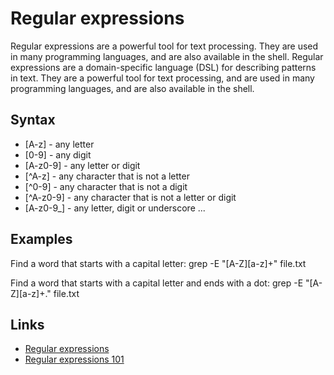 # Regular expressions

Regular expressions are a powerful tool for text processing. They are used in many programming languages, and are also available in the shell. Regular expressions are a domain-specific language (DSL) for describing patterns in text. They are a powerful tool for text processing, and are used in many programming languages, and are also available in the shell.

## Syntax

- [A-z] - any letter
- [0-9] - any digit
- [A-z0-9] - any letter or digit
- [^A-z] - any character that is not a letter
- [^0-9] - any character that is not a digit   
- [^A-z0-9] - any character that is not a letter or digit
- [A-z0-9_] - any letter, digit or underscore
...

## Examples

Find a word that starts with a capital letter:
    grep -E "[A-Z][a-z]+" file.txt

Find a word that starts with a capital letter and ends with a dot:
    grep -E "[A-Z][a-z]+." file.txt


## Links

- [Regular expressions](https://en.wikipedia.org/wiki/Regular_expression)
- [Regular expressions 101](https://regex101.com/)